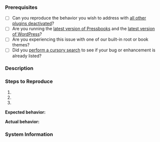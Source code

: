 ### Prerequisites

<!-- Check the boxes below by changing them from `[ ]` to `[x]`. -->

* [ ] Can you reproduce the behavior you wish to address with [all other plugins deactivated](http://codex.wordpress.org/Multisite_Network_Administration#Plugins)?
* [ ] Are you running the [latest version of Pressbooks](http://github.com/pressbooks/pressbooks/releases/latest/) and the [latest version of WordPress](http://codex.wordpress.org/Upgrading_WordPress)?
* [ ] Are you experiencing this issue with one of our built-in root or book themes?
* [ ] Did you [perform a cursory search](https://github.com/issues?q=+is%3Aissue+repo%3Apressbooks%2Fpressbooks) to see if your bug or enhancement is already listed?

### Description

<!-- Description of the bug or feature -->

### Steps to Reproduce

1. <!-- First Step -->
2. <!-- Second Step -->
3. <!-- and so on... -->

**Expected behavior:** <!-- What you expected to happen -->

**Actual behavior:** <!-- What actually happened -->

### System Information

<!-- Replace this section with the contents of the Diagnostics page, available at `https://<yourdomain.tld>/<yourbook>/wp-admin/options.php?page=pressbooks_diagnostics` or via the Diagnostics link in the admin footer. -->
